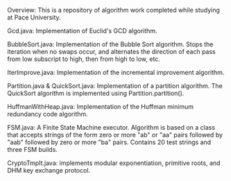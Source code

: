 Overview: This is a repository of algorithm work completed while studying at Pace University.

Gcd.java: Implementation of Euclid's GCD algorithm.

BubbleSort.java: Implementation of the Bubble Sort algorithm. Stops the iteration when no swaps occur, and alternates the direction of each pass from low subscript to high, then from high to low, etc.

IterImprove.java: Implementation of the incremental improvement algorithm.

Partition.java & QuickSort.java: Implementation of a partition algorithm. The QuickSort algorithm is implemented using Partition.partition().

HuffmanWithHeap.java: Implementation of the Huffman minimum redundancy code algorithm.

FSM.java: A Finite State Machine executor. Algorithm is based on a class that accepts strings of the form zero or more "ab" or "aa" pairs followed by "aab" followed by zero or more "ba" pairs. Contains 20 test strings and three FSM builds.

CryptoTmpIt.java: implements modular exponentiation, primitive roots, and DHM key exchange protocol.
